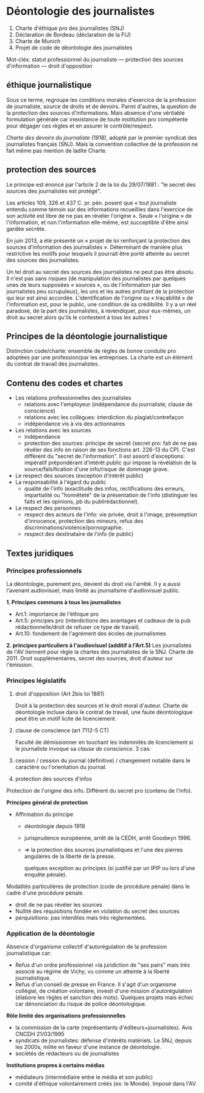 # Déontologie des journalistes

1. Charte d'éthique pro des journalistes \(SNJ\)
2. Déclaration de Bordeau \(déclaration de la FIJ\)
3. Charte de Munich
4. Projet de code de déontologie des journalistes

Mot-clés: statut professionnel du journaliste — protection des sources d'information — droit d'opposition

## éthique journalistique

Sous ce terme, regroupe les conditions morales d'exercice de la profession de journaliste, source de droits et de devoirs. Parmi d'autres, la question de la protection des sources d'informations. Mais absence d'une véritable formulation générale car inexistance de toute institution pro compétente pour dégager ces règles et en assurer le contrôle/respect.

_Charte des devoirs du journaliste \(1918\)_, adopté par le premier syndicat des journalistes français \(SNJ\). Mais la convention collective de la profession ne fait même pas mention de ladite Charte.

## protection des sources

Le principe est énoncé par l'article 2 de la loi du 29/07/1881 : "le secret des sources des journalistes est protégé".

Les articles 109, 326 et 437 C. pr. pén. posent que « tout journaliste entendu comme témoin sur des informations recueillies dans l'exercice de son activité est libre de ne pas en révéler l'origine ». Seule « l'origine » de l'information, et non l'information elle-même, est succeptible d'être ainsi gardée secrète.

En juin 2013, a été présenté un « projet de loi renforçant la protection des sources d'information des journalistes ». Déterminant de manière plus restrictive les motifs pour lesquels il pourrait être porté atteinte au secret des sources des journalistes.

Un tel droit au secret des sources des journalistes ne peut pas être absolu. Il n'est pas sans risques \(de manipulation des journalistes par quelques unes de leurs supposées « sources », ou de l'information par des journalistes peu scrupuleux\), les uns et les autres profitant de la protection qui leur est ainsi accordée. L'identification de l'origine ou « traçabilité » de l'information est, pour le public, une condition de sa crédibilité. Il y a un réel paradoxe, de la part des journalistes, à revendiquer, pour eux-mêmes, un droit au secret alors qu'ils le contestent à tous les autres !

## Principes de la déontologie journalistique

Distinction code/charte: ensemble de règles de bonne conduite pro adoptées par une profession/par les entreprises. La charte est un élément du contrat de travail des journalistes.

## Contenu des codes et chartes

* Les relations professionnelles des journalistes
  * relations avec l'employeur \(indépendance du journaliste, clause de conscience\)
  * relations avec les collègues: interdiction du plagiat/contrefaçon
  * indépendance vis à vis des actionnaires
* Les relations avec les sources
  * indépendance
  * protection des sources: principe de secret \(secret pro: fait de ne pas révéler des info en raison de ses fonctions art. 226-13 du CP\). C'est différent du "secret de l'information". Il est assorti d'exceptions: impératif prépondérant d'intérêt public qui impose la révélation de la source/falsification d'une info/risque de dommage grave.
* Le respect des sources \(exception d'intérêt public\)
* La responsabilité à l'égard du public
  * qualité de l'info \(exactitude des infos, rectifications des erreurs, impartialité ou "honnêteté" de la présentation de l'info \(distinguer les faits et les opinions, pb du publirédactionnel\).
* Le respect des personnes
  * respect des acteurs de l'info: vie privée, droit à l'image, présomption d'innocence, protection des mineurs, refus des discriminations/violence/pornographie.
  * respect des destinataire de l'info \(le public\)

## Textes juridiques

### Principes professionnels

La déontologie, purement pro, devient du droit via l'arrêté. Il y a aussi l'avenant audiovisuel, mais limité au journalisme d'audiovisuel public. 

**1. Principes communs à tous les journalistes**

* Art.1: importance de l'éthique pro
* Art.5: principes pro \(interdictions des avantages et cadeaux de la pub rédactionnelle/droit de refuser ce type de travail\).
* Art.10: fondement de l'agrément des écoles de journalismes

**2. principes particuliers à l'audiovisuel \(additif à l'Art.5\)** Les journalistes de l'AV tiennent pour règle la chartes des journalistes de la SNJ. Charte de 2011. Droit supplémentaires, secret des sources, droit d'auteur sur l'émission.

### Principes législatifs

1. droit d'opposition \(Art 2bis loi 1881\)

   Droit à la protection des sources et le droit moral d'auteur. Charte de déontologie incluse dans le contrat de travail, une faute déontologique peut être un motif licite de licenciement.

2. clause de conscience \(art 7112-5 CT\)

   Faculté de démissionner en touchant les indemnités de licenciement si le journaliste invoque sa _clause de conscience_. 3 cas:

3. cession / cession du journal \(définitive\) / changement notable dans le caractère ou l'orientation du journal.
4. protection des sources d'infos

Protection de l'origine des info. Différent du secret pro \(contenu de l'info\).

**Principes général de protection**

* Affirmation du principe
  * déontologie depuis 1918
  * jurisprudence européenne, arrêt de la CEDH, arrêt Goodwyn 1996.
  * =&gt; la protection des sources journalistiques et l'une des pierres angulaires de la liberté de la presse.

    quelques exception au principes \(si justifié par un IPIP ou lors d'une enquête pénale\).  

Modalités particulières de protection \(code de procédure pénale\) dans le cadre d'une procédure pénale.

* droit de ne pas révéler les sources
* Nullité des réquisitions fondée en violation du secret des sources
* perquisitions: pas interdites mais très réglementées.

### Application de la déontologie

Absence d'organisme collectif d'autorégulation de la profession journalistique car:

* Refus d'un ordre professionnel =la juridiction de "ses pairs" mais très associé au régime de Vichy, vu comme un atteinte à la liberté journalistique.
* Refus d'un conseil de presse en France. Il s'agit d'un organisme collégial, de création volontaire, investi d'une mission d'autorégulation \(élabore les règles et sanction des mots\). Quelques projets mais échec car dénonciation du risque de police déontologique.

**Rôle limité des organisations professionnelles**

* la commission de la carte \(représentants d'éditeurs+journalistes\). Avis CNCDH 21/03/1995
* syndicats de journalistes: défense d'intérêts matériels. Le SNJ, depuis les 2000s, milite en faveur d'une instance de déontologie.
* sociétés de rédacteurs ou de journalistes

**Institutions propres à certains médias**

* médiateurs \(intermédiaire entre le média et son public\)
* comité d'éthique volontairement créés \(ex: le Monde\). Imposé dans l'AV.

